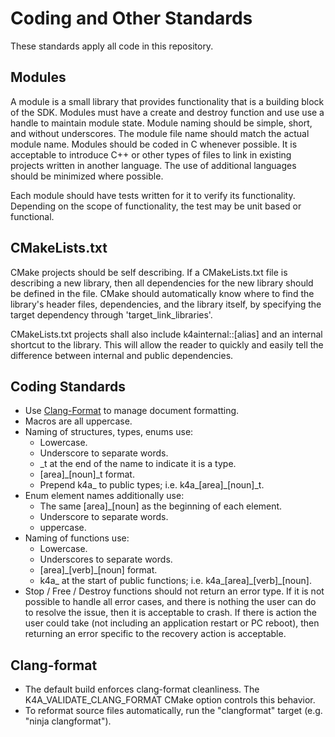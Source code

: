 # Coding and Other Standards

These standards apply all code in this repository.

## Modules

A module is a small library that provides functionality that is a building block of the SDK. Modules must have a create and destroy function and use use a handle to maintain module state. Module naming should be simple, short, and without underscores. The module file name should match the actual module name.
Modules should be coded in C whenever possible. It is acceptable to introduce C++ or other types of files to link in
existing projects written in another language. The use of additional languages should be minimized where possible.

Each module should have tests written for it to verify its functionality. Depending on the scope of functionality, the test may be unit based or functional.

## CMakeLists.txt

CMake projects should be self describing.
If a CMakeLists.txt file is describing a new library, then all dependencies for the new library should be defined in the
file. CMake should automatically know where to find the library's header files, dependencies, and the library itself, by
specifying the target dependency through 'target_link_libraries'.

CMakeLists.txt projects shall also include k4ainternal::[alias] and an internal shortcut to the library. This will
allow the reader to quickly and easily tell the difference between internal and public dependencies.

## Coding Standards

* Use [Clang-Format](../.clang-format) to manage document formatting.
* Macros are all uppercase.
* Naming of structures, types, enums use:
  * Lowercase.
  * Underscore to separate words.
  * \_t at the end of the name to indicate it is a type.
  * [area]\_[noun]\_t format.
  * Prepend k4a_ to public types; i.e. k4a_[area]\_[noun]\_t.
* Enum element names additionally use:
  * The same [area]\_[noun] as the beginning of each element.
  * Underscore to separate words.
  * uppercase.
* Naming of functions use:
  * Lowercase.
  * Underscores to separate words.
  * [area]\_[verb]\_[noun] format.
  * k4a_ at the start of public functions; i.e. k4a\_[area]\_[verb]\_[noun].
* Stop / Free / Destroy functions should not return an error type. If it is not possible to handle all error cases, and
 there is nothing the user can do to resolve the issue, then it is acceptable to crash. If there is action the
 user could take (not including an application restart or PC reboot), then returning an error specific to the recovery
 action is acceptable.

 ## Clang-format

 * The default build enforces clang-format cleanliness. The K4A_VALIDATE_CLANG_FORMAT CMake option controls this
   behavior.
 * To reformat source files automatically, run the "clangformat" target (e.g. "ninja clangformat").
